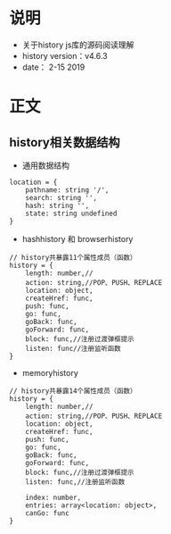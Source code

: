 # 说明
* 关于history js库的源码阅读理解
* history version：v4.6.3
* date： 2-15 2019

# 正文

## history相关数据结构
* 通用数据结构
```
location = {
    pathname: string '/',
    search: string '',
    hash: string '',
    state: string undefined
}
```
* hashhistory 和 browserhistory
```
// history共暴露11个属性成员（函数）
history = {
    length: number,//
    action: string,//POP、PUSH、REPLACE
    location: object,
    createHref: func,
    push: func,
    go: func,
    goBack: func,
    goForward: func,
    block: func,//注册过渡弹框提示
    listen: func//注册监听函数
}
```
* memoryhistory
```
// history共暴露14个属性成员（函数）
history = {
    length: number,//
    action: string,//POP、PUSH、REPLACE
    location: object,
    createHref: func,
    push: func,
    go: func,
    goBack: func,
    goForward: func,
    block: func,//注册过渡弹框提示
    listen: func,//注册监听函数

    index: number,
    entries: array<location: object>,
    canGo: func
}
```
